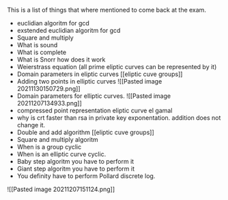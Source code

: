 
This is a list of things that where mentioned to come back at the exam. 

- euclidian algoritm for gcd
- exstended euclidian algoritm for gcd
- Square and multiply 
- What is sound
- What is complete
- What is Snorr how does it work 
- Weierstrass equation (all prime eliptic curves can be represented by it)
- Domain parameters in eliptic curves [[eliptic cuve groups]]
- Adding two points in elliptic curves
![[Pasted image 20211130150729.png]]
- Domain parameters for elliptic curves.
![[Pasted image 20211207134933.png]]
- compressed point representation eliptic curve el gamal
- why is crt faster than rsa in private key exponentation. addition does not change it. 
- Double and add algorithm [[eliptic cuve groups]]
- Square and multiply algoritm
- When is a group cyclic
- When is an elliptic curve cyclic. 
- Baby step algoritm you have to perform it
- Giant step algoritm you have to perform it
- You definity have to perform Pollard discrete log. 

![[Pasted image 20211207151124.png]]